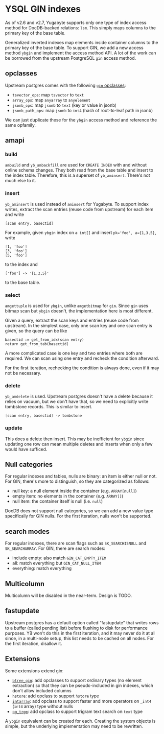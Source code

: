 # YSQL GIN indexes

As of v2.6 and v2.7, Yugabyte supports only one type of index access method for DocDB-backed relations: `lsm`.  This simply maps columns to the primary key of the base table.

Generalized inverted indexes map elements inside container columns to the primary key of the base table.  To support GIN, we add a new access method `ybgin` and implement the access method API.  A lot of the work can be borrowed from the upstream PostgreSQL `gin` access method.

## opclasses

Upstream postgres comes with the following [`gin` opclasses][opclasses]:

- `tsvector_ops`: map `tsvector` to `text`
- `array_ops`: map `anyarray` to `anyelement`
- `jsonb_ops`: map `jsonb` to `text` (key or value in jsonb)
- `jsonb_path_ops`: map `jsonb` to `int4` (hash of root-to-leaf path in jsonb)

We can just duplicate these for the `ybgin` access method and reference the same opfamily.

[opclasses]: https://www.postgresql.org/docs/current/gin-builtin-opclasses.html

## amapi

### build

`ambuild` and `yb_ambackfill` are used for `CREATE INDEX` with and without online schema changes.  They both read from the base table and insert to the index table.  Therefore, this is a superset of `yb_aminsert`.  There's not much else to it.

### insert

`yb_aminsert` is used instead of `aminsert` for Yugabyte.  To support index writes, extract the scan entries (reuse code from upstream) for each item and write

    [scan entry, basectid]

For example, given `ybgin` index on `a int[]` and insert `pk='foo', a={1,3,5}`, write

    [1, 'foo']
    [3, 'foo']
    [5, 'foo']

to the index and

    ['foo'] -> '{1,3,5}'

to the base table.

### select

`amgettuple` is used for `ybgin`, unlike `amgetbitmap` for `gin`.  Since `gin` uses bitmap scan but `ybgin` doesn't, the implementation here is most different.

Given a query, extract the scan keys and entries (reuse code from upstream).  In the simplest case, only one scan key and one scan entry is given, so the query can be like

    basectid := get_from_idx(scan entry)
    return get_from_tab(basectid)

A more complicated case is one key and two entries where both are required.  We can scan using one entry and recheck the condition afterward.

For the first iteration, rechecking the condition is always done, even if it may not be necessary.

### delete

`yb_amdelete` is used.  Upstream postgres doesn't have a delete because it relies on vacuum, but we don't have that, so we need to explicitly write tombstone records.  This is similar to insert.

    [scan entry, basectid] -> tombstone

### update

This does a delete then insert.  This may be inefficient for `ybgin` since updating one row can mean multiple deletes and inserts when only a few would have sufficed.

## Null categories

For regular indexes and tables, nulls are binary: an item is either null or not.  For GIN, there's more to distinguish, so they are categorized as follows:

- null key: a null element inside the container (e.g. `ARRAY[null]`)
- empty item: no elements in the container (e.g. `ARRAY[]`)
- null item: the container itself is null (i.e. `null`)

DocDB does not support null categories, so we can add a new value type specifically for GIN nulls.  For the first iteration, nulls won't be supported.

## search modes

For regular indexes, there are scan flags such as `SK_SEARCHISNULL` and `SK_SEARCHARRAY`.  For GIN, there are search modes:

- include empty: also match `GIN_CAT_EMPTY_ITEM`
- all: match everything but `GIN_CAT_NULL_ITEM`
- everything: match everything

## Multicolumn

Multicolumn will be disabled in the near-term.  Design is TODO.

## fastupdate

Upstream postgres has a default option called "fastupdate" that writes rows to a buffer (called pending list) before flushing to disk for performance purposes.  YB won't do this in the first iteration, and it may never do it at all since, in a multi-node setup, this list needs to be cached on all nodes.  For the first iteration, disallow it.

## Extensions

Some extensions extend gin:

- [`btree_gin`][ext-btree-gin]: add opclasses to support ordinary types (no element extraction) so that they can be pseudo-included in gin indexes, which don't allow included columns
- [`hstore`][ext-hstore]: add opclass to support `hstore` type
- [`intarray`][ext-intarray]: add opclass to support faster and more operators on `_int4` (`int4` array) type without nulls
- [`pg_trgm`][ext-pg-trgm]: add opclass to support trigram text search on `text` type

A `ybgin` equivalent can be created for each.  Creating the system objects is simple, but the underlying implementation may need to be rewritten.

[ext-btree-gin]: https://www.postgresql.org/docs/current/btree-gin.html
[ext-hstore]: https://www.postgresql.org/docs/current/hstore.html
[ext-intarray]: https://www.postgresql.org/docs/current/intarray.html
[ext-pg-trgm]: https://www.postgresql.org/docs/current/pgtrgm.html
